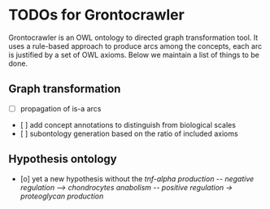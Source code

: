 # TODOs for Grontocrawler

Grontocrawler is an OWL ontology to directed graph transformation tool. It uses
a rule-based approach to produce arcs among the concepts, each arc is justified
by a set of OWL axioms. Below we maintain a list of things to be done.

## Graph transformation

* [ ] propagation of is-a arcs
* [ ] add concept annotations to distinguish from biological scales
* [ ] subontology generation based on the ratio of included axioms

## Hypothesis ontology

* [o] yet a new hypothesis without the *tnf-alpha production -- negative regulation --> chondrocytes anabolism -- positive regulation -> proteoglycan production*
